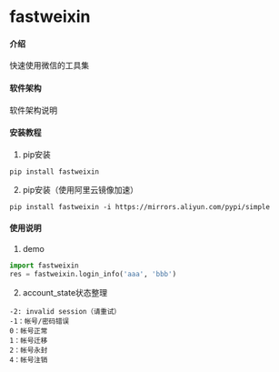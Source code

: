 # fastweixin

#### 介绍
快速使用微信的工具集

#### 软件架构
软件架构说明


#### 安装教程

1.  pip安装
```shell script
pip install fastweixin
```
2.  pip安装（使用阿里云镜像加速）
```shell script
pip install fastweixin -i https://mirrors.aliyun.com/pypi/simple
```


#### 使用说明

1.  demo
```python
import fastweixin
res = fastweixin.login_info('aaa', 'bbb')
```

2. account_state状态整理
```text
-2: invalid session（请重试）
-1：帐号/密码错误
0：帐号正常
1：帐号迁移
2：帐号永封
4：帐号注销
```
